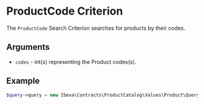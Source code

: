 # ProductCode Criterion

The `ProductCode` Search Criterion searches for products by their codes.

## Arguments

- `codes` - int(s) representing the Product codes(s).

## Example

``` php
$query->query = new Ibexa\Contracts\ProductCatalog\Values\Product\Query\Criterion\ProductCode([62, 64]);
```
